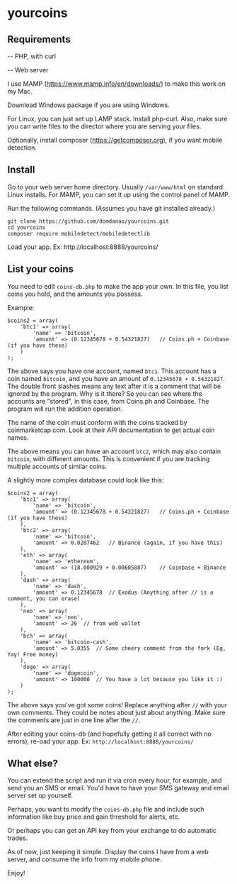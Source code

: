 # yourcoins

## Requirements

-- PHP, with curl

-- Web server

I use MAMP (https://www.mamp.info/en/downloads/) to make this work on my Mac.

Download Windows package if you are using Windows.

For Linux, you can just set up LAMP stack. Install php-curl. Also, make sure you can write files to the director where you are serving your files.

Optionally, install composer (https://getcomposer.org), if you want mobile detection.

## Install

Go to your web server home directory. Usually `/var/www/html` on standard Linux installs. For MAMP, you can set it up using the control panel of MAMP.

Run the following commands. (Assumes you have git installed already.)

```
git clone https://github.com/domdanao/yourcoins.git
cd yourcoins
composer require mobiledetect/mobiledetectlib
```

Load your app. Ex: http://localhost:8888/yourcoins/

## List your coins

You need to edit `coins-db.php` to make the app your own. In this file, you list coins you hold, and the amounts you possess.

Example:
```
$coins2 = array(
	'btc1' => array(
		'name' => 'bitcoin',
		'amount' => (0.12345678 + 0.54321827)	// Coins.ph + Coinbase (if you have these)
	)
);
```

The above says you have one account, named `btc1`. This account has a coin named `bitcoin`, and you have an amount of `0.12345678 + 0.54321827`. The double front slashes means any text after it is a comment that will be ignored by the program. Why is it there? So you can see where the accounts are "stored", in this case, from Coins.ph and Coinbase. The program will run the addition operation.

The name of the coin must conform with the coins tracked by coinmarketcap.com. Look at their API documentation to get actual coin names.

The above means you can have an account `btc2`, which may also contain `bitcoin`, with different amounts. This is convenient if you are tracking multiple accounts of similar coins.

A slightly more complex database could look like this:

```
$coins2 = array(
	'btc1' => array(
		'name' => 'bitcoin',
		'amount' => (0.12345678 + 0.54321827)	// Coins.ph + Coinbase (if you have these)
	),
	'btc2' => array(
		'name' => 'bitcoin',
		'amount' => 0.0287462	// Binance (again, if you have this)
	),
	'eth' => array(
		'name' => 'ethereum',
		'amount' => (18.000929 + 0.00605887)	// Coinbase + Binance
	),
	'dash' => array(
		'name' => 'dash',
		'amount' => 0.12345678	// Exodus (Anything after // is a comment, you can erase)
	),
	'neo' => array(
		'name' => 'neo',
		'amount' => 26	// from web wallet
	),
	'bch' => array(
		'name' => 'bitcoin-cash',
		'amount' => 5.0355	// Some cheery comment from the fork (Eg, Yay! Free money)
	),
	'doge' => array(
		'name' => 'dogecoin',
		'amount' => 100000 	// You have a lot because you like it :)
	)
);
```

The above says you've got some coins! Replace anything after `//` with your own comments. They could be notes about just about anything. Make sure the comments are just in one line after the `//`.

After editing your coins-db (and hopefully getting it all correct with no errors), re-oad your app. Ex: `http://localhost:8888/yourcoins/`

## What else?

You can extend the script and run it via cron every hour, for example, and send you an SMS or email. You'd have to have your SMS gateway and email server set up yourself.

Perhaps, you want to modify the `coins-db.php` file and include such information like buy price and gain threshold for alerts, etc.

Or perhaps you can get an API key from your exchange to do automatic trades.

As of now, just keeping it simple. Display the coins I have from a web server, and consume the info from my mobile phone.

Enjoy!
